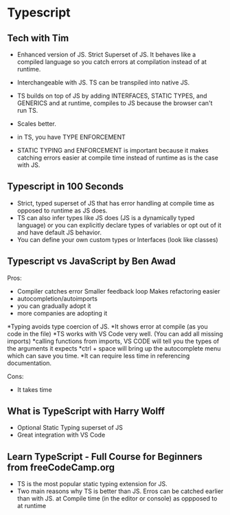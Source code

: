 # Typescript

## Tech with Tim
- Enhanced version of JS. Strict Superset of JS. It behaves like a compiled language so you catch errors at compilation instead of at runtime.
- Interchangeable with JS. TS can be transpiled into native JS.
- TS builds on top of JS by adding INTERFACES, STATIC TYPES, and GENERICS and at runtime, compiles to JS because the browser can't run TS.

- Scales better.
- in TS, you have TYPE ENFORCEMENT
- STATIC TYPING and ENFORCEMENT is important because it makes catching errors easier at compile time instead of runtime as is the case with JS.

## Typescript in 100 Seconds
- Strict, typed superset of JS that has error handling at compile time as opposed to runtime as JS does.
- TS can also infer types like JS does (JS is a dynamically typed language) or you can explicitly declare types of variables or opt out of it and have default JS behavior.
- You can define your own custom types or Interfaces (look like classes)

## Typescript vs JavaScript by Ben Awad
Pros: 
- Compiler catches error
    Smaller feedback loop
    Makes refactoring easier
- autocompletion/autoimports
- you can gradually adopt it
- more companies are adopting it

*Typing avoids type coercion of JS.
*It shows error at compile (as you code in the file)
*TS works with VS Code very well. (You can add all missing imports)
*calling functions from imports, VS CODE will tell you the types of the arguments it expects
*ctrl + space will bring up the autocomplete menu which can save you time.
*It can require less time in referencing documentation.

Cons: 
- It takes time

## What is TypeScript with Harry Wolff
- Optional Static Typing superset of JS
- Great integration with VS Code

## Learn TypeScript - Full Course for Beginners from freeCodeCamp.org
- TS is the most popular static typing extension for JS.
- Two main reasons why TS is better than JS.
    Erros can be catched earlier than with JS. at Compile time (in the editor or console) as oppposed to at runtime